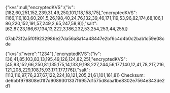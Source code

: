 {"kvs":null,"encryptedKVS":{"iv":[182,60,251,152,239,31,49,250,101,118,158,175],"encryptedKVS":[166,116,183,60,201,5,26,198,40,24,76,132,39,46,171,119,53,96,82,174,68,106,186,220,152,191,57,249,2,65,247,58,8]},"salt":[62,87,23,186,67,134,13,222,3,186,232,53,254,253,44,255]}

07ab73f2a5f0f9232986e27da56a8a14a48447e2bf6c4d4b0c2bab1c59e08cde

{"kvs":{"were":"1234"},"encryptedKVS":{"iv":[36,41,85,103,83,13,195,49,126,124,82,25],"encryptedKVS":[45,93,152,66,250,81,135,175,14,133,9,198,227,244,56,177,140,12,41,78,217,216,121,208,229,108,15,93,171,177,176]},"salt":[113,116,97,76,237,67,122,224,18,121,205,21,61,101,161,8]}
Checksum: de6bbf979808e01f7d9089301337f6957d1575d8daa1be8302e7564e343de2d1
